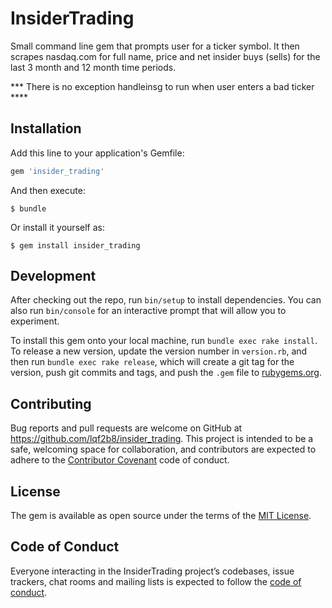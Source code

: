 # InsiderTrading

Small command line gem that prompts user for a ticker symbol. It then scrapes nasdaq.com for full name, price and net insider buys (sells) for the last 3 month and 12 month time periods. 

*** There is no exception handleinsg to run when user enters a bad ticker ****

## Installation

Add this line to your application's Gemfile:

```ruby
gem 'insider_trading'
```

And then execute:

    $ bundle

Or install it yourself as:

    $ gem install insider_trading


## Development

After checking out the repo, run `bin/setup` to install dependencies. You can also run `bin/console` for an interactive prompt that will allow you to experiment.

To install this gem onto your local machine, run `bundle exec rake install`. To release a new version, update the version number in `version.rb`, and then run `bundle exec rake release`, which will create a git tag for the version, push git commits and tags, and push the `.gem` file to [rubygems.org](https://rubygems.org).

## Contributing

Bug reports and pull requests are welcome on GitHub at https://github.com/lqf2b8/insider_trading. This project is intended to be a safe, welcoming space for collaboration, and contributors are expected to adhere to the [Contributor Covenant](http://contributor-covenant.org) code of conduct.

## License

The gem is available as open source under the terms of the [MIT License](http://opensource.org/licenses/MIT).

## Code of Conduct

Everyone interacting in the InsiderTrading project’s codebases, issue trackers, chat rooms and mailing lists is expected to follow the [code of conduct](https://github.com/lqf2b8/insider_trading/blob/master/CODE_OF_CONDUCT.md).
